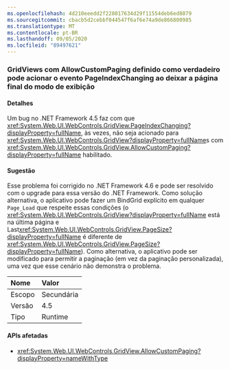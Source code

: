 ```yaml
---
ms.openlocfilehash: 4d210eeedd2f228017634d29f11554deb6ed8079
ms.sourcegitcommit: cbacb5d2cebbf044547f6af6e74a9de866800985
ms.translationtype: MT
ms.contentlocale: pt-BR
ms.lasthandoff: 09/05/2020
ms.locfileid: "89497621"
---
```

### <a name="gridviews-with-allowcustompaging-set-to-true-may-fire-the-pageindexchanging-event-when-leaving-the-final-page-of-the-view"></a>GridViews com AllowCustomPaging definido como verdadeiro pode acionar o evento PageIndexChanging ao deixar a página final do modo de exibição

#### <a name="details"></a>Detalhes

Um bug no .NET Framework 4.5 faz com que <xref:System.Web.UI.WebControls.GridView.PageIndexChanging?displayProperty=fullName>, às vezes, não seja acionado para <xref:System.Web.UI.WebControls.GridView?displayProperty=fullName>s com <xref:System.Web.UI.WebControls.GridView.AllowCustomPaging?displayProperty=fullName> habilitado.

#### <a name="suggestion"></a>Sugestão

Esse problema foi corrigido no .NET Framework 4.6 e pode ser resolvido com o upgrade para essa versão do .NET Framework. Como solução alternativa, o aplicativo pode fazer um BindGrid explícito em qualquer <code>Page_Load</code> que respeite essas condições (o <xref:System.Web.UI.WebControls.GridView?displayProperty=fullName> está na última página e Last<xref:System.Web.UI.WebControls.GridView.PageSize?displayProperty=fullName> é diferente de <xref:System.Web.UI.WebControls.GridView.PageSize?displayProperty=fullName>). Como alternativa, o aplicativo pode ser modificado para permitir a paginação (em vez da paginação personalizada), uma vez que esse cenário não demonstra o problema.

| Nome    | Valor       |
|:--------|:------------|
| Escopo   |Secundária|
|Versão|4.5|
|Tipo|Runtime|

#### <a name="affected-apis"></a>APIs afetadas

- <xref:System.Web.UI.WebControls.GridView.AllowCustomPaging?displayProperty=nameWithType>

<!--

#### Affected APIs

- `P:System.Web.UI.WebControls.GridView.AllowCustomPaging`

-->
